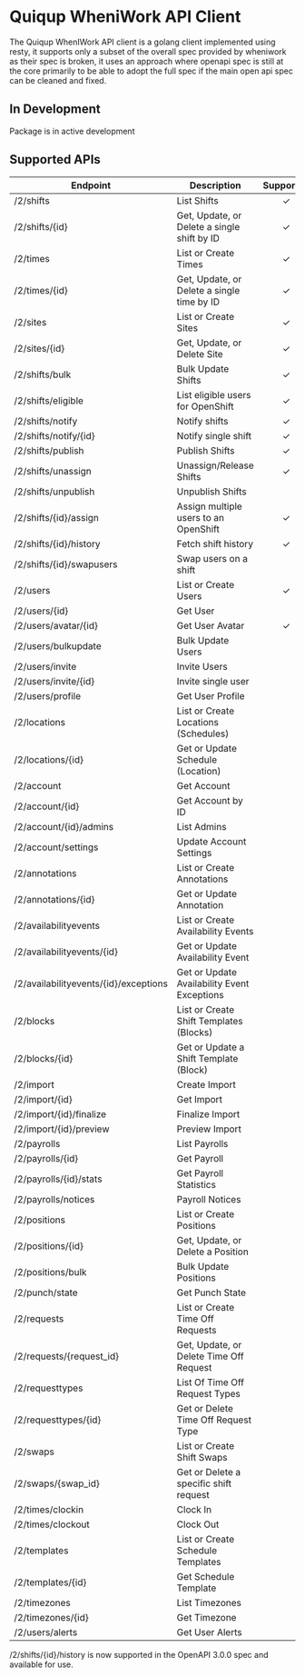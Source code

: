 # Quiqup WheniWork API Client

The Quiqup WhenIWork API client is a golang client implemented using resty, it supports only a subset of the overall spec provided by wheniwork as their spec is broken, it uses an approach where openapi spec is still at the core primarily to be able to adopt the full spec if the main open api spec can be cleaned and fixed.

## In Development

Package is in active development

## Supported APIs

| Endpoint                              | Description                                 | Supported |
| ------------------------------------- | ------------------------------------------- | :-------: |
| /2/shifts                             | List Shifts                                 |     ✓     |
| /2/shifts/{id}                        | Get, Update, or Delete a single shift by ID |     ✓     |
| /2/times                              | List or Create Times                        |     ✓     |
| /2/times/{id}                         | Get, Update, or Delete a single time by ID  |     ✓     |
| /2/sites                              | List or Create Sites                        |     ✓     |
| /2/sites/{id}                         | Get, Update, or Delete Site                 |     ✓     |
| /2/shifts/bulk                        | Bulk Update Shifts                          |     ✓     |
| /2/shifts/eligible                    | List eligible users for OpenShift           |     ✓     |
| /2/shifts/notify                      | Notify shifts                               |     ✓     |
| /2/shifts/notify/{id}                 | Notify single shift                         |     ✓     |
| /2/shifts/publish                     | Publish Shifts                              |     ✓     |
| /2/shifts/unassign                    | Unassign/Release Shifts                     |     ✓     |
| /2/shifts/unpublish                   | Unpublish Shifts                            |           |
| /2/shifts/{id}/assign                 | Assign multiple users to an OpenShift       |     ✓     |
| /2/shifts/{id}/history                | Fetch shift history                         |     ✓     |
| /2/shifts/{id}/swapusers              | Swap users on a shift                       |           |
| /2/users                              | List or Create Users                        |     ✓     |
| /2/users/{id}                         | Get User                                    |           |
| /2/users/avatar/{id}                  | Get User Avatar                             |     ✓     |
| /2/users/bulkupdate                   | Bulk Update Users                           |           |
| /2/users/invite                       | Invite Users                                |           |
| /2/users/invite/{id}                  | Invite single user                          |           |
| /2/users/profile                      | Get User Profile                            |           |
| /2/locations                          | List or Create Locations (Schedules)        |           |
| /2/locations/{id}                     | Get or Update Schedule (Location)           |           |
| /2/account                            | Get Account                                 |           |
| /2/account/{id}                       | Get Account by ID                           |           |
| /2/account/{id}/admins                | List Admins                                 |           |
| /2/account/settings                   | Update Account Settings                     |           |
| /2/annotations                        | List or Create Annotations                  |           |
| /2/annotations/{id}                   | Get or Update Annotation                    |           |
| /2/availabilityevents                 | List or Create Availability Events          |           |
| /2/availabilityevents/{id}            | Get or Update Availability Event            |           |
| /2/availabilityevents/{id}/exceptions | Get or Update Availability Event Exceptions |           |
| /2/blocks                             | List or Create Shift Templates (Blocks)     |           |
| /2/blocks/{id}                        | Get or Update a Shift Template (Block)      |           |
| /2/import                             | Create Import                               |           |
| /2/import/{id}                        | Get Import                                  |           |
| /2/import/{id}/finalize               | Finalize Import                             |           |
| /2/import/{id}/preview                | Preview Import                              |           |
| /2/payrolls                           | List Payrolls                               |           |
| /2/payrolls/{id}                      | Get Payroll                                 |           |
| /2/payrolls/{id}/stats                | Get Payroll Statistics                      |           |
| /2/payrolls/notices                   | Payroll Notices                             |           |
| /2/positions                          | List or Create Positions                    |           |
| /2/positions/{id}                     | Get, Update, or Delete a Position           |           |
| /2/positions/bulk                     | Bulk Update Positions                       |           |
| /2/punch/state                        | Get Punch State                             |           |
| /2/requests                           | List or Create Time Off Requests            |           |
| /2/requests/{request_id}              | Get, Update, or Delete Time Off Request     |           |
| /2/requesttypes                       | List Of Time Off Request Types              |           |
| /2/requesttypes/{id}                  | Get or Delete Time Off Request Type         |           |
| /2/swaps                              | List or Create Shift Swaps                  |           |
| /2/swaps/{swap_id}                    | Get or Delete a specific shift request      |           |
| /2/times/clockin                      | Clock In                                    |           |
| /2/times/clockout                     | Clock Out                                   |           |
| /2/templates                          | List or Create Schedule Templates           |           |
| /2/templates/{id}                     | Get Schedule Template                       |           |
| /2/timezones                          | List Timezones                              |           |
| /2/timezones/{id}                     | Get Timezone                                |           |
| /2/users/alerts                       | Get User Alerts                             |           |

/2/shifts/{id}/history is now supported in the OpenAPI 3.0.0 spec and available for use.
